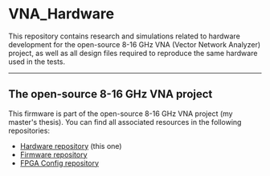 # VNA_Hardware
This repository contains research and simulations related to hardware development for the open-source 8-16 GHz VNA (Vector Network Analyzer) project, as well as all design files required to reproduce the same hardware used in the tests.

___

## The open-source 8-16 GHz VNA project  
This firmware is part of the open-source 8-16 GHz VNA project (my master's thesis). You can find all associated resources in the following repositories:
- [Hardware repository](https://github.com/MysteriousWolf/VNA_Hardware) (this one)
- [Firmware repository](https://github.com/MysteriousWolf/VNA_Firmware)
- [FPGA Config repository](https://github.com/MysteriousWolf/VNA_FPGA_DSP)
